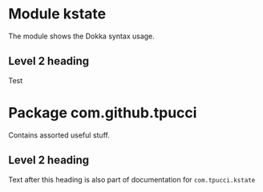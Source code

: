 # Module kstate

The module shows the Dokka syntax usage.

## Level 2 heading

Test

# Package com.github.tpucci

Contains assorted useful stuff.

## Level 2 heading

Text after this heading is also part of documentation for `com.tpucci.kstate`